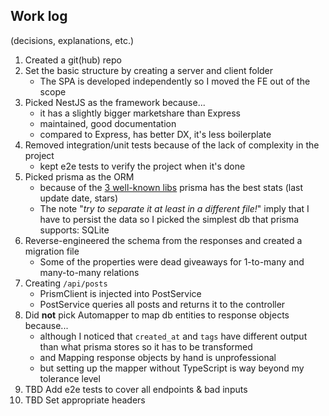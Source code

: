 ## Work log
(decisions, explanations, etc.)

1. Created a git(hub) repo
2. Set the basic structure by creating a server and client folder
   * The SPA is developed independently so I moved the FE out of the scope
3. Picked NestJS as the framework because...
   * it has a slightly bigger marketshare than Express
   * maintained, good documentation
   * compared to Express, has better DX, it's less boilerplate
4. Removed integration/unit tests because of the lack of complexity in the project
   * kept e2e tests to verify the project when it's done
5. Picked prisma as the ORM
   * because of the [3 well-known libs](https://npmtrends.com/prisma-vs-sequelize-vs-typeorm) prisma has the best stats (last update date, stars)
   * The note "*try to separate it at least in a different file!*" imply that I have to persist the data so I picked the simplest db that prisma supports: SQLite
6. Reverse-engineered the schema from the responses and created a migration file
   * Some of the properties were dead giveaways for 1-to-many and many-to-many relations
7. Creating `/api/posts`
   * PrismClient is injected into PostService
   * PostService queries all posts and returns it to the controller
8. Did **not** pick Automapper to map db entities to response objects because...
   * although I noticed that `created_at` and `tags` have different output than what prisma stores so it has to be transformed
   * and Mapping response objects by hand is unprofessional
   * but setting up the mapper without TypeScript is way beyond my tolerance level
9. TBD Add e2e tests to cover all endpoints & bad inputs
10. TBD Set appropriate headers
